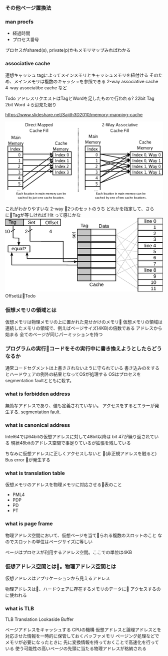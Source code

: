 ### その他ページ置換法


### man procfs

- 経過時間
- プロセス番号

プロセスがshared(s), private(p)かもメモリマップみればわかる

### associative cache

連想キャッシュ
tagによってメインメモリとキャッシュメモリを紐付ける
そのため、メインメモリは複数のキャッシュを参照できる
2-way associative cache
4-way associatibe cache
など

Todo
アドレスリクエストはTagとWordを足したもので行われる?
22bit Tag
2bit Word
↓ら辺見た限り

https://www.slideshare.net/Sajith3D2010/memory-mapping-cache

![image](./associative.png)

これがわかりやすいな
2-way 2つのセットのうち
どれかを指定して、さらにTagが等しければ
Hit って感じかな
![image](./2-way-set-associative-cache.png)
OffsetはTodo

### 仮想メモリの領域とは

仮想メモリは物理メモリの上に置かれた見せかけのメモリ
仮想メモリの領域は
連続したメモリの領域で、例えばページサイズ(4KB)の倍数である
アドレスから始まる
全てのページが同じパーミッションを持つ


### プログラムの実行コードをその実行中に書き換えようとしたらどうなるか

通常コードセグメントは上書きされないように守られている
書き込みのをするとハードウェアの例外の結果となってOSが処理する
OSはプロセスをsegmentation faultとともに殺す。



### what is forbidden address

無効なアドレスであり、値も定義されていない。
アクセスをするとエラーが発生する. segmentation fault.

### what is canonical address

Intel64では64bitの仮想アドレスに対して48bit以降は
bit 47が繰り返されている
現状48bitのアドレス空間で事足りているが拡張を残している

ちなみに仮想アドレスに正しくアクセスしないと
(非正規アドレスを触ると) Bus error が発生する

### what is translation table

仮想メモリのアドレスを物理メモリに対応させる表のこと

- PML4
- PDP
- PD
- PT

### what is page frame

物理アドレス空間において、仮想ページを当てられる複数のスロットのこと
なのでスロットの単位はページサイズに等しい

ページはプロセスが利用するアドレス空間。ここでの単位は4KB

### 仮想アドレス空間とは。物理アドレス空間とは

仮想アドレスはアプリケーションから見えるアドレス

物理アドレスは、ハードウェアに存在するメモリのデータに
アクセスするのに使われる

### what is TLB
TLB Translation Lookaside Buffer

ページアドレスをキャッシュする
CPUの機構
仮想アドレスと論理アドレスとを対応させた情報を一時的に保管しておくバッファメモリ
ページング処理などでメモリが必要になったときに
先に変換情報を持っておくことで高速化を行っている
使う可能性の高いページの先頭に当たる物理アドレスが格納される
